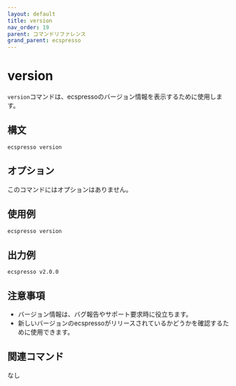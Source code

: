 ```yaml
---
layout: default
title: version
nav_order: 19
parent: コマンドリファレンス
grand_parent: ecspresso
---
```


# version

`version`コマンドは、ecspressoのバージョン情報を表示するために使用します。

## 構文

```
ecspresso version
```

## オプション

このコマンドにはオプションはありません。

## 使用例

```bash
ecspresso version
```

## 出力例

```
ecspresso v2.0.0
```

## 注意事項

- バージョン情報は、バグ報告やサポート要求時に役立ちます。
- 新しいバージョンのecspressoがリリースされているかどうかを確認するために使用できます。

## 関連コマンド

なし
